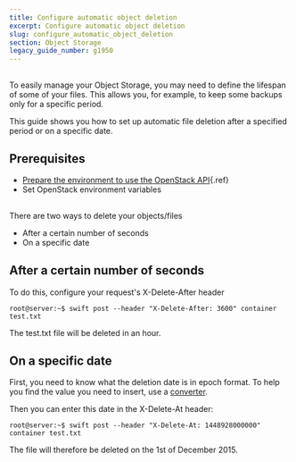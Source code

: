 ```yaml
---
title: Configure automatic object deletion
excerpt: Configure automatic object deletion
slug: configure_automatic_object_deletion
section: Object Storage
legacy_guide_number: g1950
---
```



## 
To easily manage your Object Storage, you may need to define the lifespan of some of your files. This allows you, for example, to keep some backups only for a specific period.

This guide shows you how to set up automatic file deletion after a specified period or on a specific date.


## Prerequisites

- [Prepare the environment to use the OpenStack API](../prepare_the_environment_for_using_the_openstack_api){.ref}
- Set OpenStack environment variables




## 
There are two ways to delete your objects/files

- After a certain number of seconds
- On a specific date




## After a certain number of seconds
To do this, configure your request's X-Delete-After header 


```
root@server:~$ swift post --header "X-Delete-After: 3600" container test.txt
```


The test.txt file will be deleted in an hour.


## On a specific date
First, you need to know what the deletion date is in epoch format.
To help you find the value you need to insert, use a [converter](http://www.epochconverter.com/).

Then you can enter this date in the X-Delete-At header:


```
root@server:~$ swift post --header "X-Delete-At: 1448928000000" container test.txt
```


The file will therefore be deleted on the 1st of December 2015.


## 
 

